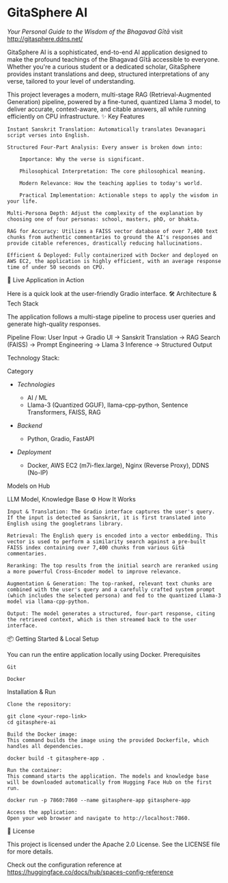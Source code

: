 
# GitaSphere AI
*Your Personal Guide to the Wisdom of the Bhagavad Gītā*
visit http://gitasphere.ddns.net/


GitaSphere AI is a sophisticated, end-to-end AI application designed to make the profound teachings of the Bhagavad Gītā accessible to everyone. Whether you're a curious student or a dedicated scholar, GitaSphere provides instant translations and deep, structured interpretations of any verse, tailored to your level of understanding.

This project leverages a modern, multi-stage RAG (Retrieval-Augmented Generation) pipeline, powered by a fine-tuned, quantized Llama 3 model, to deliver accurate, context-aware, and citable answers, all while running efficiently on CPU infrastructure.
✨ Key Features

    Instant Sanskrit Translation: Automatically translates Devanagari script verses into English.

    Structured Four-Part Analysis: Every answer is broken down into:

        Importance: Why the verse is significant.

        Philosophical Interpretation: The core philosophical meaning.

        Modern Relevance: How the teaching applies to today's world.

        Practical Implementation: Actionable steps to apply the wisdom in your life.

    Multi-Persona Depth: Adjust the complexity of the explanation by choosing one of four personas: school, masters, phD, or bhakta.

    RAG for Accuracy: Utilizes a FAISS vector database of over 7,400 text chunks from authentic commentaries to ground the AI's responses and provide citable references, drastically reducing hallucinations.

    Efficient & Deployed: Fully containerized with Docker and deployed on AWS EC2, the application is highly efficient, with an average response time of under 50 seconds on CPU.

🚀 Live Application in Action

Here is a quick look at the user-friendly Gradio interface.
🛠️ Architecture & Tech Stack

The application follows a multi-stage pipeline to process user queries and generate high-quality responses.

Pipeline Flow:
User Input -> Gradio UI -> Sanskrit Translation -> RAG Search (FAISS) -> Prompt Engineering -> Llama 3 Inference -> Structured Output

Technology Stack:

Category
	
* *Technologies*
	* AI / ML
	* Llama-3 (Quantized GGUF), llama-cpp-python, Sentence Transformers, FAISS, RAG
* *Backend*

	* Python, Gradio, FastAPI

* *Deployment*
	* Docker, AWS EC2 (m7i-flex.large), Nginx (Reverse Proxy), DDNS (No-IP)

Models on Hub
	
LLM Model, Knowledge Base
⚙️ How It Works

    Input & Translation: The Gradio interface captures the user's query. If the input is detected as Sanskrit, it is first translated into English using the googletrans library.

    Retrieval: The English query is encoded into a vector embedding. This vector is used to perform a similarity search against a pre-built FAISS index containing over 7,400 chunks from various Gītā commentaries.

    Reranking: The top results from the initial search are reranked using a more powerful Cross-Encoder model to improve relevance.

    Augmentation & Generation: The top-ranked, relevant text chunks are combined with the user's query and a carefully crafted system prompt (which includes the selected persona) and fed to the quantized Llama-3 model via llama-cpp-python.

    Output: The model generates a structured, four-part response, citing the retrieved context, which is then streamed back to the user interface.

📦 Getting Started & Local Setup

You can run the entire application locally using Docker.
Prerequisites

    Git

    Docker

Installation & Run

    Clone the repository:

    git clone <your-repo-link>
    cd gitasphere-ai

    Build the Docker image:
    This command builds the image using the provided Dockerfile, which handles all dependencies.

    docker build -t gitasphere-app .

    Run the container:
    This command starts the application. The models and knowledge base will be downloaded automatically from Hugging Face Hub on the first run.

    docker run -p 7860:7860 --name gitasphere-app gitasphere-app

    Access the application:
    Open your web browser and navigate to http://localhost:7860.

📜 License

This project is licensed under the Apache 2.0 License. See the LICENSE file for more details.



Check out the configuration reference at https://huggingface.co/docs/hub/spaces-config-reference
